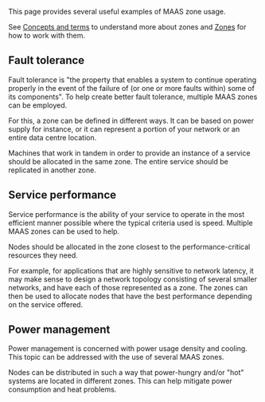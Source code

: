 <!-- deb-2-7-cli
 deb-2-7-cli -->

<!-- deb-2-7-ui
 deb-2-7-ui -->

<!-- deb-2-8-cli
 deb-2-8-cli -->

<!-- deb-2-8-ui
 deb-2-8-ui -->

<!-- deb-2-9-cli
 deb-2-9-cli -->

<!-- deb-2-9-ui
 deb-2-9-ui -->

<!-- snap-2-7-cli
 snap-2-7-cli -->

<!-- snap-2-7-ui
 snap-2-7-ui -->

<!-- snap-2-8-cli
 snap-2-8-cli -->

<!-- snap-2-8-ui
 snap-2-8-ui -->

<!-- snap-2-9-cli
 snap-2-9-cli -->

<!-- snap-2-9-ui
 snap-2-9-ui -->

This page provides several useful examples of MAAS zone usage.

See [Concepts and terms](/t/concepts-and-terms/785#heading--zones) to understand more about zones and [Zones](/t/availability-zones/820) for how to work with them.

<h2 id="heading--fault-tolerance">Fault tolerance</h2>

Fault tolerance is "the property that enables a system to continue operating properly in the event of the failure of (or one or more faults within) some of its components". To help create better fault tolerance, multiple MAAS zones can be employed.

For this, a zone can be defined in different ways. It can be based on power supply for instance, or it can represent a portion of your network or an entire data centre location.

Machines that work in tandem in order to provide an instance of a service should be allocated in the same zone. The entire service should be replicated in another zone.

<h2 id="heading--service-performance">Service performance</h2>

Service performance is the ability of your service to operate in the most efficient manner possible where the typical criteria used is speed. Multiple MAAS zones can be used to help.

Nodes should be allocated in the zone closest to the performance-critical resources they need.

For example, for applications that are highly sensitive to network latency, it may make sense to design a network topology consisting of several smaller networks, and have each of those represented as a zone. The zones can then be used to allocate nodes that have the best performance depending on the service offered.

<h2 id="heading--power-management">Power management</h2>

Power management is concerned with power usage density and cooling. This topic can be addressed with the use of several MAAS zones.

Nodes can be distributed in such a way that power-hungry and/or "hot" systems are located in different zones. This can help mitigate power consumption and heat problems.

<!-- LINKS -->
